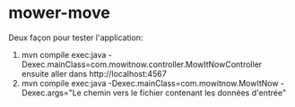 # mower-move
Deux façon pour tester l'application:
  1. mvn compile exec:java -Dexec.mainClass=com.mowitnow.controller.MowItNowController ensuite aller dans http://localhost:4567
  2. mvn compile exec:java -Dexec.mainClass=com.mowitnow.MowItNow -Dexec.args="Le chemin vers le fichier contenant les données d'entrée"
